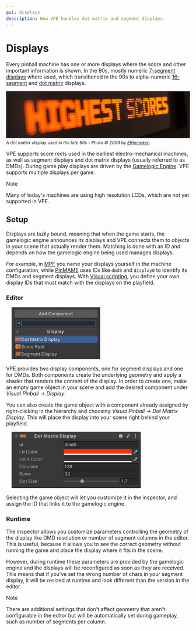```yaml
---
gui: displays
description: How VPE handles dot matrix and segment displays.
---
```

# Displays

Every pinball machine has one or more displays where the score and other important information is shown. In the 80s, mostly numeric [7-segment displays](https://en.wikipedia.org/wiki/Seven-segment_display) where used, which transitioned in the 90s to alpha-numeric [16-segment](https://en.wikipedia.org/wiki/Sixteen-segment_display) and [dot matrix](https://en.wikipedia.org/wiki/Dot-matrix_display) displays.

![DMD](dmd-game_over.jpg)
<small>*A dot matrix display used in the late 90s - Photo © 2009 by [ElHeineken](https://commons.wikimedia.org/wiki/File:Pinball_Dot_Matrix_Display_-_Demolition_Man.JPG)*</small>

VPE supports score reels used in the earliest electro-mechanical machines, as well as segment displays and dot matrix displays (usually referred to as DMDs). During game play displays are driven by the [Gamelogic Engine](xref:gamelogic_engine). VPE supports multiple displays per game.

> [!note]
> Many of today's machines are using high resolution LCDs, which are not yet supported in VPE.

## Setup

Displays are lazily bound, meaning that when the game starts, the gamelogic engine announces its displays and VPE connects them to objects in your scene that actually render them. Matching is done with an ID and depends on how the gamelogic engine being used manages displays. 

For example, in [MPF](xref:mpf_index) you name your displays yourself in the machine configuration, while [PinMAME](xref:pinmame_index) uses IDs like `dmd0` and `display0` to identify its DMDs and segment displays. With [Visual scripting](xref:uvs_index), you define your own display IDs that must match with the displays on the playfield.

### Editor

<img src="display-add-component.png" width="243" alt="Add display component" class="img-responsive pull-right" style="margin-left: 15px"/>

VPE provides two display components, one for segment displays and one for DMDs. Both components create the underlying geometry and apply a shader that renders the content of the display. In order to create one, make an empty game object in your scene and add the desired component under *Visual Pinball -> Display*.

You can also create the game object with a component already assigned by right-clicking in the hierarchy and choosing *Visual Pinball -> Dot Matrix Display*. This will place the display into your scene right behind your playfield.

<img src="display-dmd-inspector.png" width="354" alt="DMD Inspector" class="img-responsive pull-right" style="margin-left: 15px"/>

Selecting the game object will let you customize it in the inspector, and assign the ID that links it to the gamelogic engine.

### Runtime

The inspector allows you customize parameters controlling the geometry of the display like DMD resolution or number of segment columns in the editor. This is useful, because it allows you to see the correct geometry without running the game and place the display where it fits in the scene.

However, during runtime these parameters are provided by the gamelogic engine and the displays will be reconfigured as soon as they are received. This means that if you've set the wrong number of chars in your segment display, it will be resized at runtime and look different than the version in the editor.

> [!note]
> There are additional settings that don't affect geometry that aren't configurable in the editor but will be automatically set during gameplay, such as number of segments per column.
